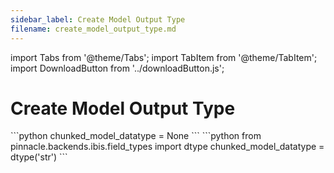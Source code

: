 ```yaml
---
sidebar_label: Create Model Output Type
filename: create_model_output_type.md
---
```

import Tabs from '@theme/Tabs';
import TabItem from '@theme/TabItem';
import DownloadButton from '../downloadButton.js';


<!-- TABS -->
# Create Model Output Type


<Tabs>
    <TabItem value="MongoDB" label="MongoDB" default>
        ```python
        chunked_model_datatype = None        
        ```
    </TabItem>
    <TabItem value="SQL" label="SQL" default>
        ```python
        from pinnacle.backends.ibis.field_types import dtype
        chunked_model_datatype = dtype('str')        
        ```
    </TabItem>
</Tabs>
<DownloadButton filename="create_model_output_type.md" />

